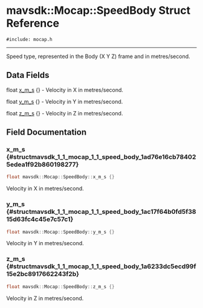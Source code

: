 # mavsdk::Mocap::SpeedBody Struct Reference
`#include: mocap.h`

----


Speed type, represented in the Body (X Y Z) frame and in metres/second. 


## Data Fields


float [x_m_s](#structmavsdk_1_1_mocap_1_1_speed_body_1ad76e16cb784025edea1f92b860198277) {} - Velocity in X in metres/second.

float [y_m_s](#structmavsdk_1_1_mocap_1_1_speed_body_1ac17f64b0fd5f3815d63fc4c45e7c57c1) {} - Velocity in Y in metres/second.

float [z_m_s](#structmavsdk_1_1_mocap_1_1_speed_body_1a6233dc5ecd99f15e2bc8917662243f2b) {} - Velocity in Z in metres/second.


## Field Documentation


### x_m_s {#structmavsdk_1_1_mocap_1_1_speed_body_1ad76e16cb784025edea1f92b860198277}

```cpp
float mavsdk::Mocap::SpeedBody::x_m_s {}
```


Velocity in X in metres/second.


### y_m_s {#structmavsdk_1_1_mocap_1_1_speed_body_1ac17f64b0fd5f3815d63fc4c45e7c57c1}

```cpp
float mavsdk::Mocap::SpeedBody::y_m_s {}
```


Velocity in Y in metres/second.


### z_m_s {#structmavsdk_1_1_mocap_1_1_speed_body_1a6233dc5ecd99f15e2bc8917662243f2b}

```cpp
float mavsdk::Mocap::SpeedBody::z_m_s {}
```


Velocity in Z in metres/second.

